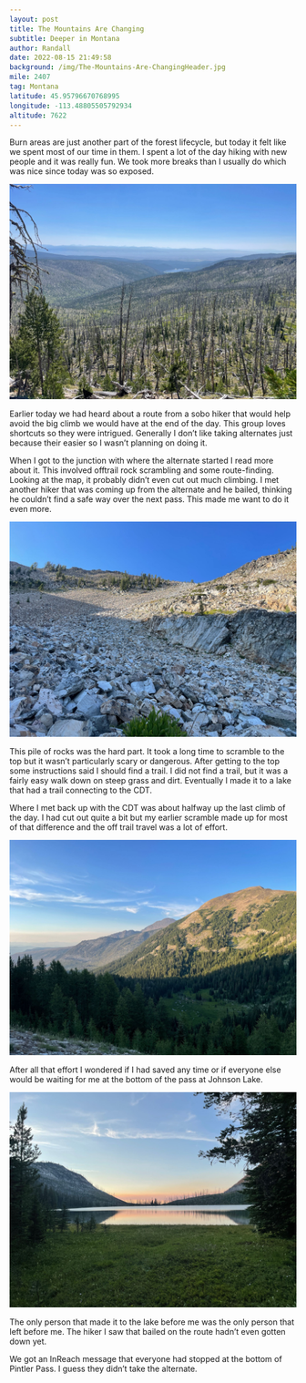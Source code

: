 ```yaml
---
layout: post
title: The Mountains Are Changing
subtitle: Deeper in Montana
author: Randall
date: 2022-08-15 21:49:58
background: /img/The-Mountains-Are-ChangingHeader.jpg
mile: 2407
tag: Montana
latitude: 45.95796670768995
longitude: -113.48805505792934
altitude: 7622
---
```

Burn areas are just another part of the forest lifecycle, but today it felt like we spent most of our time in them. I spent a lot of the day hiking with new people and it was really fun. We took more breaks than I usually do which was nice since today was so exposed.

<img src="/img/The Mountains Are Changing0.jpg" class="img-fluid">

Earlier today we had heard about a route from a sobo hiker that would help avoid the big climb we would have at the end of the day. This group loves shortcuts so they were intrigued. Generally I don’t like taking alternates just because their easier so I wasn’t planning on doing it.

When I got to the junction with where the alternate started I read more about it. This involved offtrail rock scrambling and some route-finding. Looking at the map, it probably didn’t even cut out much climbing. I met another hiker that was coming up from the alternate and he bailed, thinking he couldn’t find a safe way over the next pass. This made me want to do it even more.
 
<img src="/img/The Mountains Are Changing1.jpg" class="img-fluid">

This pile of rocks was the hard part. It took a long time to scramble to the top but it wasn’t particularly scary or dangerous. After getting to the top some instructions said I should find a trail. I did not find a trail, but it was a fairly easy walk down on steep grass and dirt. Eventually I made it to a lake that had a trail connecting to the CDT.

Where I met back up with the CDT was about halfway up the last climb of the day. I had cut out quite a bit but my earlier scramble made up for most of that difference and the off trail travel was a lot of effort.

<img src="/img/The Mountains Are Changing2.jpg" class="img-fluid">

After all that effort I wondered if I had saved any time or if everyone else would be waiting for me at the bottom of the pass at Johnson Lake.

<img src="/img/The Mountains Are Changing3.jpg" class="img-fluid">

The only person that made it to the lake before me was the only person that left before me. The hiker I saw that bailed on the route hadn’t even gotten down yet.

We got an InReach message that everyone had stopped at the bottom of Pintler Pass. I guess they didn’t take the alternate.
